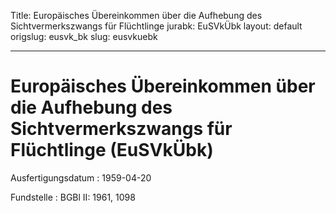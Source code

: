 Title: Europäisches Übereinkommen über die Aufhebung des Sichtvermerkszwangs für Flüchtlinge
jurabk: EuSVkÜbk
layout: default
origslug: eusvk_bk
slug: eusvkuebk

---

# Europäisches Übereinkommen über die Aufhebung des Sichtvermerkszwangs für Flüchtlinge (EuSVkÜbk)

Ausfertigungsdatum
:   1959-04-20

Fundstelle
:   BGBl II: 1961, 1098

